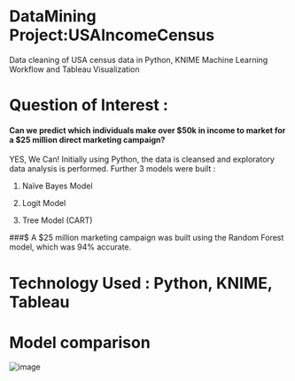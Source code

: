 # DataMining Project:USAIncomeCensus

Data cleaning of USA census data in Python, KNIME Machine Learning Workflow and Tableau Visualization 

# Question of Interest  :  

#### Can we predict which individuals make over $50k in income to market for a  $25 million direct marketing campaign?

YES, We Can! Initially using Python, the data is cleansed and exploratory data analysis is performed. Further 3 models were built :

1. Naïve Bayes Model 

2. Logit Model   

3. Tree Model (CART) 

###$ A $25 million marketing campaign was built using the Random Forest model, which was 94% accurate.

# Technology Used : Python, KNIME, Tableau


# Model comparison

![image](https://user-images.githubusercontent.com/116682872/230787233-388bbbc7-e186-41ab-8e8b-59f49da88871.png)

